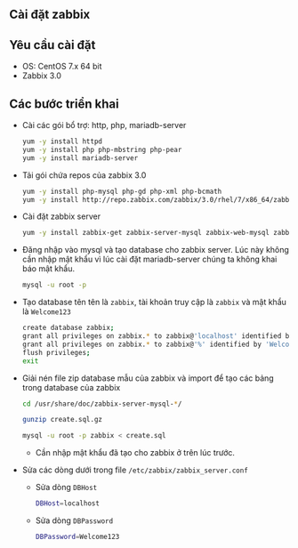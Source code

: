 ## Cài đặt zabbix

## Yêu cầu cài đặt
- OS: CentOS 7.x 64 bit
- Zabbix 3.0

## Các bước triển khai


- Cài các gói bổ trợ: http, php, mariadb-server
	```sh
	yum -y install httpd
	yum -y install php php-mbstring php-pear
	yum -y install mariadb-server

	```

- Tải gói chứa repos của zabbix 3.0
	```sh
	yum -y install php-mysql php-gd php-xml php-bcmath
	yum -y install http://repo.zabbix.com/zabbix/3.0/rhel/7/x86_64/zabbix-release-3.0-1.el7.noarch.rpm
	```
	
- Cài đặt zabbix server 
	```sh
	yum -y install zabbix-get zabbix-server-mysql zabbix-web-mysql zabbix-agent 
	```

- Đăng nhập vào mysql và tạo database cho zabbix server. Lúc này không cần nhập mật khẩu vì lúc cài đặt mariadb-server chúng ta không khai báo mật khẩu. 
	```sh
	mysql -u root -p 
	```
	
- Tạo database tên tên là `zabbix`, tài khoản truy cập là `zabbix` và mật khẩu là `Welcome123`
	```sh	
	create database zabbix; 
	grant all privileges on zabbix.* to zabbix@'localhost' identified by 'Welcome123'; 
	grant all privileges on zabbix.* to zabbix@'%' identified by 'Welcome123'; 
	flush privileges; 
	exit
	```

- Giải nén file zip database mẫu của zabbix và import để tạo các bảng trong database của zabbix 
	```sh
	cd /usr/share/doc/zabbix-server-mysql-*/ 

	gunzip create.sql.gz 

	mysql -u root -p zabbix < create.sql
	```
	- Cần nhập mật khẩu đã tạo cho zabbix ở trên lúc trước.

- Sửa các dòng dưới trong file `/etc/zabbix/zabbix_server.conf`

	- Sửa dòng `DBHost`
		```sh
		DBHost=localhost
		```
	- Sửa dòng `DBPassword`
		```sh
		DBPassword=Welcome123
		```
